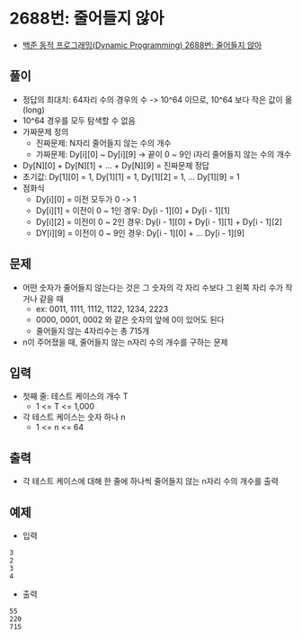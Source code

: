 # 2688번: 줄어들지 않아
- [백준 동적 프로그래밍(Dynamic Programming) 2688번: 줄어들지 않아](https://www.acmicpc.net/problem/2688)

## 풀이
- 정답의 최대치: 64자리 수의 경우의 수 -> 10^64 이므로, 10^64 보다 작은 값이 옮 (long) 
- 10^64 경우를 모두 탐색할 수 없음
- 가짜문제 정의
  - 진짜문제: N자리 줄어들지 않는 수의 개수
  - 가짜문제: Dy[i][0] ~ Dy[i][9] -> 끝이 0 ~ 9인 i자리 줄어들지 않는 수의 개수
- Dy[N][0] + Dy[N][1] + ... + Dy[N][9] = 진짜문제 정답
- 초기값: Dy[1][0] = 1, Dy[1][1] = 1, Dy[1][2] = 1, ... Dy[1][9] = 1
- 점화식
  - Dy[i][0] = 이전 모두가 0 -> 1
  - Dy[i][1] = 이전이 0 ~ 1인 경우: Dy[i - 1][0] + Dy[i - 1][1]
  - Dy[i][2] = 이전이 0 ~ 2인 경우: Dy[i - 1][0] + Dy[i - 1][1] + Dy[i - 1][2]
  - DY[i][9] = 이전이 0 ~ 9인 경우: Dy[i - 1][0] + ... Dy[i - 1][9]

## 문제
- 어떤 숫자가 줄어들지 않는다는 것은 그 숫자의 각 자리 수보다 그 왼쪽 자리 수가 작거나 같을 때
  - ex: 0011, 1111, 1112, 1122, 1234, 2223
  - 0000, 0001, 0002 와 같은 숫자의 앞에 0이 있어도 된다
  - 줄어들지 않는 4자리수는 총 715개
- n이 주어졌을 때, 줄어들지 않는 n자리 수의 개수를 구하는 문제

## 입력
- 첫째 줄: 테스트 케이스의 개수 T
  - 1 <= T <= 1,000
- 각 테스트 케이스는 숫자 하나 n
  - 1 <= n <= 64

## 출력
- 각 테스트 케이스에 대해 한 줄에 하나씩 줄어들지 않는 n자리 수의 개수를 출력

## 예제
- 입력
```text
3
2
3
4
```
- 출력
```text
55
220
715
```